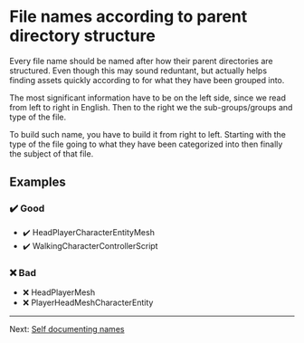 # File names according to parent directory structure

Every file name should be named after how their parent directories are structured. Even though this may sound reduntant, but actually helps finding assets quickly according to for what they have been grouped into.

The most significant information have to be on the left side, since we read from left to right in English. Then to the right we the sub-groups/groups and type of the file.

To build such name, you have to build it from right to left. Starting with the type of the file going to what they have been categorized into then finally the subject of that file.

## Examples

### ✔️ Good

- ✔️ HeadPlayerCharacterEntityMesh
- ✔️ WalkingCharacterControllerScript

### ❌ Bad

- ❌ HeadPlayerMesh
- ❌ PlayerHeadMeshCharacterEntity

---

Next: [Self documenting names](Self%20documenting%20names)